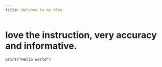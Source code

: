 ```yaml
---
title: Welcome to my blog
---
```


# love the instruction, very accuracy and informative.
```python=
print("Hello world")
```
